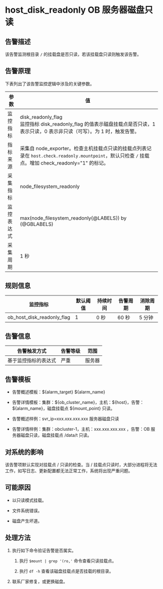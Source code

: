 host_disk_readonly OB 服务器磁盘只读
===============================================

**告警描述**
-----------------------------

该告警监测根目录 `/` 的挂载盘是否只读，若该挂载盘只读则触发该告警。

告警原理
-------------------------

下表列出了该告警监控逻辑中涉及的关键参数。

|  参数   |                                                                值                                                                |
|-------|---------------------------------------------------------------------------------------------------------------------------------|
| 监控指标  | disk_readonly_flag </br> 监控指标 disk_readonly_flag 的值表示磁盘挂载点是否只读，1 表示只读，0 表示非只读（可写）。为 1 时，触发告警。 |
| 指标来源  | 采集自 node_exporter。检查主机挂载点只读的挂载点列表记录在 `host.check.readonly.mountpoint`，默认只检查  `/` 挂载点。增加 check_readonly="1" 的标记。                 |
| 采集指标  | node_filesystem_readonly                                                                                                        |
| 监控表达式 | max(node_filesystem_readonly{@LABELS}) by (@GBLABELS)                                                                           |
| 采集周期  | 1 秒                                                                                                                             |

**规则信息**
-----------------------------

|            监控指标            | 默认阈值 | 持续时间 | 告警周期 | 消除周期 |
|----------------------------|------|------|------|------|
| ob_host_disk_readonly_flag | 1    | 0 秒  | 60 秒 | 5 分钟 |

**告警信息**
-----------------------------

|   告警触发方式   | 告警等级 | 范围  |
|------------|------|-----|
| 基于监控指标的表达式 | 严重   | 服务器 |

**告警模板**
-----------------------------

* 告警概述模板：\${alarm_target} \${alarm_name}

* 告警详情模板：集群：\${ob_cluster_name}，主机：\${host}，告警：\${alarm_name}，磁盘挂载点 \${mount_point} 只读。  

* 告警概述样例：svr_ip=xxx.xxx.xxx.xxx 服务器磁盘只读

* 告警详情样例：集群：obcluster-1，主机：xxx.xxx.xxx.xxx ，告警：OB 服务器磁盘只读，磁盘挂载点 /data/t 只读。

**对系统的影响**
-------------------------------

该告警项默认实现对挂载点 / 只读的检查。当 / 挂载点只读时，大部分进程将无法工作，如写日志、更新配置都无法正常工作，系统将出现严重问题。

**可能原因**
-----------------------------

* 以只读模式挂载。

* 文件系统错误。

* 磁盘产生坏道。

**处理方法**
-----------------------------

1. 执行如下命令验证告警是否属实。

   1. 执行 `$mount | grep '(ro,'` 命令查看只读挂载点。

   2. 执行 `df -h` 查看该磁盘挂载点是否挂载的根目录。

2. 联系厂家修复，或更换磁盘。
